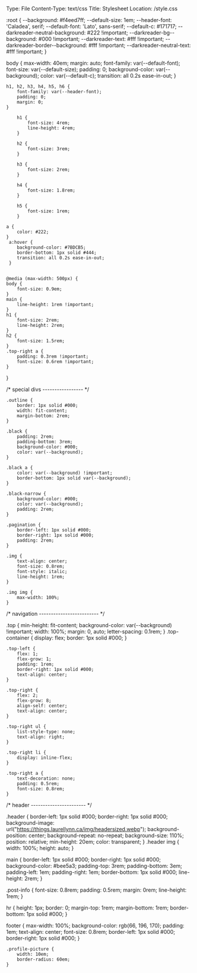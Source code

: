 Type: File
Content-Type: text/css
Title: Stylesheet
Location: /style.css


:root {
    --background: #f4eed7ff;
    --default-size: 1em;
    --header-font: 'Caladea', serif;
    --default-font: 'Lato', sans-serif;
    --default-c: #171717;
    --darkreader-neutral-background: #222 !important;
    --darkreader-bg--background: #000 !important;
    --darkreader-text: #fff !important;
    --darkreader-border--background: #fff !important;
    --darkreader-neutral-text: #fff !important;
}

body {
    max-width: 40em;
    margin: auto;
    font-family: var(--default-font);
    font-size: var(--default-size);
    padding: 0;
    background-color: var(--background);
    color: var(--default-c);
    transition: all 0.2s ease-in-out;
    }

    h1, h2, h3, h4, h5, h6 {
        font-family: var(--header-font);
        padding: 0;
        margin: 0;
    }

        h1 {
            font-size: 4rem;
            line-height: 4rem;
        }

        h2 {
            font-size: 3rem;
        }

        h3 {
            font-size: 2rem;
        }

        h4 {
            font-size: 1.8rem;
        }

        h5 {
            font-size: 1rem;
        }

    a {
        color: #222;
    }
     a:hover {
        background-color: #7BDCB5;
        border-bottom: 1px solid #444;
        transition: all 0.2s ease-in-out;
     }


    @media (max-width: 500px) {
	body {
		font-size: 0.9em;
	}
    main {
        line-height: 1rem !important;
    }
    h1 {
        font-size: 2rem;
        line-height: 2rem;
    }
    h2 {
        font-size: 1.5rem;
    }
    .top-right a {
        padding: 0.3rem !important;
        font-size: 0.6rem !important;
    }
}

/* special divs ----------------- */

    .outline {
        border: 1px solid #000;
        width: fit-content;
        margin-bottom: 2rem;
    }

    .black {
        padding: 2rem;
        padding-bottom: 3rem;
        background-color: #000;
        color: var(--background);
    }

    .black a {
        color: var(--background) !important;
        border-bottom: 1px solid var(--background);
    }

    .black-narrow {
        background-color: #000;
        color: var(--background);
        padding: 2rem;
    }

    .pagination {
        border-left: 1px solid #000;
        border-right: 1px solid #000;
        padding: 2rem;
    }

    .img {
        text-align: center;
        font-size: 0.8rem;
        font-style: italic;
        line-height: 1rem;
    }

    .img img {
        max-width: 100%;
    }


/* navigation ------------------------- */

.top {
	min-height: fit-content;
	background-color: var(--background) !important;
	width: 100%;
    margin: 0, auto;
    letter-spacing: 0.1rem;
}
    .top-container {
        display: flex;
        border: 1px solid #000;
    }

	.top-left {
		flex: 1;
		flex-grow: 1;
        padding: 1rem;
        border-right: 1px solid #000;
        text-align: center;
	}

	.top-right {
		flex: 2;
        flex-grow: 8;
        align-self: center;
        text-align: center;
	}

	.top-right ul {
	    list-style-type: none;
	    text-align: right;
	}

	.top-right li {
	    display: inline-flex;
    }

    .top-right a {
        text-decoration: none;
        padding: 0.5rem;
        font-size: 0.8rem;
    }

/* header ----------------------- */

.header {
    border-left: 1px solid #000;
    border-right: 1px solid #000;
    background-image: url("https://things.laurellynn.ca/img/headersized.webp");
    background-position: center;
  background-repeat: no-repeat;
  background-size: 110%;
  position: relative;
    min-height: 20em;
    color: transparent;
}
    .header img {
        width: 100%;
        height: auto;
}

main {
    border-left: 1px solid #000;
    border-right: 1px solid #000;
    background-color: #bee5a3;
    padding-top: 3rem;
    padding-bottom: 3em;
    padding-left: 1em;
    padding-right: 1em;
    border-bottom: 1px solid #000;
    line-height: 2rem;
}

.post-info {
    font-size: 0.8rem;
    padding: 0.5rem;
    margin: 0rem;
    line-height: 1rem;
}

hr {
    height: 1px;
    border: 0;
    margin-top: 1rem;
    margin-bottom: 1rem;
    border-bottom: 1px solid #000;
}

footer {
        max-width: 100%;
        background-color: rgb(66, 196, 170);
        padding: 1em;
        text-align: center;
        font-size: 0.8rem;
        border-left: 1px solid #000;
        border-right: 1px solid #000;
    }


    .profile-picture {
        width: 10em;
        border-radius: 60em;
    }